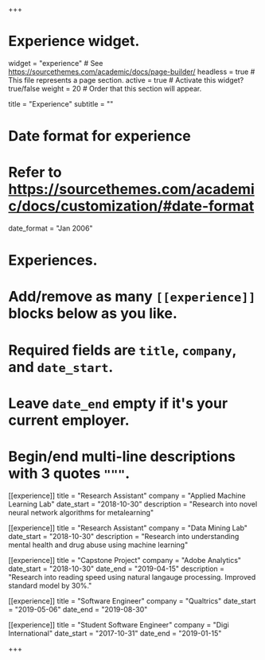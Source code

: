 +++
# Experience widget.
widget = "experience"  # See https://sourcethemes.com/academic/docs/page-builder/
headless = true  # This file represents a page section.
active = true  # Activate this widget? true/false
weight = 20  # Order that this section will appear.

title = "Experience"
subtitle = ""

# Date format for experience
#   Refer to https://sourcethemes.com/academic/docs/customization/#date-format
date_format = "Jan 2006"

# Experiences.
#   Add/remove as many `[[experience]]` blocks below as you like.
#   Required fields are `title`, `company`, and `date_start`.
#   Leave `date_end` empty if it's your current employer.
#   Begin/end multi-line descriptions with 3 quotes `"""`.

[[experience]]
  title = "Research Assistant"
  company = "Applied Machine Learning Lab"
  date_start = "2018-10-30"
  description = "Research into novel neural network algorithms for metalearning"

[[experience]]
  title = "Research Assistant"
  company = "Data Mining Lab"
  date_start = "2018-10-30"
  description = "Research into understanding mental health and drug abuse using machine learning"

[[experience]]
  title = "Capstone Project"
  company = "Adobe Analytics"
  date_start = "2018-10-30"
  date_end = "2019-04-15"
  description = "Research into reading speed using natural langauge processing.  Improved standard model by 30%."

[[experience]]
  title = "Software Engineer"
  company = "Qualtrics"
  date_start = "2019-05-06"
  date_end = "2019-08-30"

[[experience]]
  title = "Student Software Engineer"
  company = "Digi International"
  date_start = "2017-10-31"
  date_end = "2019-01-15"

+++
